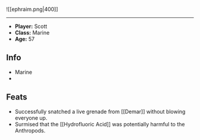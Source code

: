 ![[ephraim.png|400]]


---
* **Player:** Scott
* **Class:** Marine
* **Age:** 57
## Info
* Marine
* 


## Feats
* Successfully snatched a live grenade from [[Demar]] without blowing everyone up.
* Surmised that the [[Hydrofluoric Acid]] was potentially harmful to the Anthropods.
